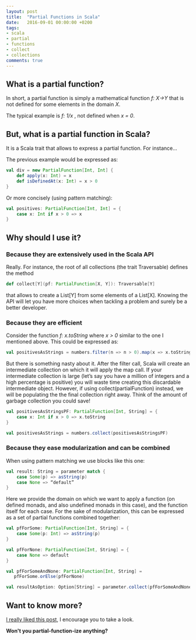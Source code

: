 ```yaml
---
layout: post
title:  "Partial Functions in Scala"
date:   2016-09-01 00:00:00 +0200
tags:
- scala 
- partial 
- functions 
- collect
- collections
comments: true
---
```

##  What is a partial function?

In short, a partial function is simply a mathematical function *f: X->Y* that is not defined for some elements in the domain *X*.

The typical example is *f: 1/x* , not defined when *x = 0*.

## But, what is a partial function in Scala?

It is a Scala trait that allows to express a partial function. For instance...

<!--more-->

The previous example would be expressed as: 

```scala
val div = new PartialFunction[Int, Int] {
    def apply(x: Int) = x
    def isDefinedAt(x: Int) = x > 0
}
```

Or more concisely (using pattern matching):

```scala
val positives: PartialFunction[Int, Int] = {
    case x: Int if x > 0 => x
}
```

## Why should I use it?

### Because they are extensively used in the Scala API

Really. For instance, the root of all collections (the trait Traversable) defines the method

```scala
def collect[Y](pf: PartialFunction[X, Y]): Traversable[Y]
```

that allows to create a List[Y] from some elements of a List[X]. Knowing the API will let you have more choices when tackling a problem and surely be a better developer.

### Because they are efficient

Consider the function *f: x.toString* where *x > 0* similar to the one I mentioned above. This could be expressed as: 

```scala
val positivesAsStrings = numbers.filter(n => n > 0).map(x => x.toString)
```

But there is something nasty about it. After the filter call, Scala will create an intermediate collection on which it will apply the map call. If your intermediate collection is large (let’s say you have a million of integers and a high percentage is positive) you will waste time creating this discardable intermediate object.
However, if using collect(partialFunction) instead, we will be populating the the final collection right away. Think of the amount of garbage collection you could save!

```scala
val positivesAsStringsPF: PartialFunction[Int, String] = {
    case x: Int if x > 0 => x.toString
}

val positivesAsStrings = numbers.collect(positivesAsStringsPF)
```

### Because they ease modularization and can be combined

When using pattern matching we use blocks like this one:

```scala
val result: String = parameter match {
    case Some(p) => asString(p)
    case None => “default”
}
```

Here we provide the domain on which we want to apply a function (on defined monads, and also undefined monads in this case), and the function itself for each case. For the sake of modularization, this can be expressed as a set of partial functions combined together:

```scala
val pfForSome: PartialFunction[Int, String] = {
    case Some(p: Int) => asString(p)
}

val pfForNone: PartialFunction[Int, String] = {
    case None => default
}

val pfForSomeAndNone: PartialFunction[Int, String] = 
   pfForSome.orElse(pfForNone)

val resultAsOption: Option[String] = parameter.collect(pfForSomeAndNone)
```

## Want to know more?

[I really liked this post](http://blog.bruchez.name/2011/10/scala-partial-functions-without-phd.html), I encourage you to take a look.

**Won't you partial-function-ize anything?**

